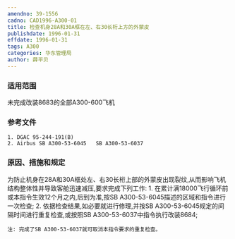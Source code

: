 ```yaml
---
amendno: 39-1556
cadno: CAD1996-A300-01
title: 检查机身28A和30A框在左、右30长桁上方的外蒙皮
publishdate: 1996-01-31
effdate: 1996-01-31
tags: A300
categories: 华东管理局
author: 薛平贝
---
```


### 适用范围 
未完成改装8683的全部A300-600飞机

### 参考文件
    1. DGAC 95-244-191(B) 
    2. Airbus SB A300-53-6045   SB A300-53-6037 


### 原因、措施和规定 
为防止机身在28A和30A框处左、右30长桁上部的外蒙皮出现裂纹,从而影响飞机结构整体性并导致客舱迅速减压,要求完成下列工作: 
    1. 在累计满18000飞行循环前或本指令生效12个月之内,后到为准,按SB A300-53-6045描述的区域和指令进行一次检查; 
    2. 依据检查结果,如必要就进行修理,并按SB A300-53-6045规定的间隔时间进行重复检查,或按照SB A300-53-6037中指令执行改装8684; 

    注: 完成了SB A300-53-6037就可取消本指令要求的重复检查。
